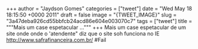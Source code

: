 
+++
author = "Jaydson Gomes"
categories = ["tweet"]
date = "Wed May 18 18:15:50 +0000 2011"
draft = false
image = "{TWEET_IMAGE}"
slug = "3a47deba926cd55bbfcb24acd86e604e003070c7"
tags = ["tweet"]
title = """Mais um case espetacular ..."""
+++
Mais um case espetacular de um site onde onde o 'atendente" diz que o site soh funciona no IE http://www.safrafinanceira.com.br/  #Fail
